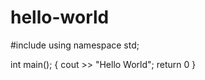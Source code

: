 # hello-world

#include <iostream>
  using namespace std;
  
  int main();
  {
  cout >> "Hello World";
  return 0
  }
